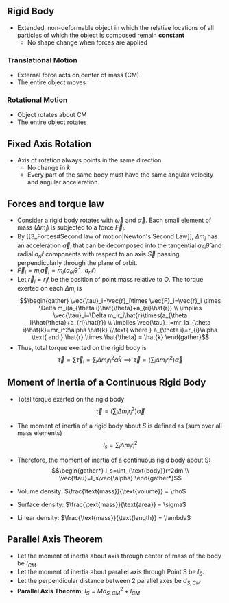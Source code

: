 ## Rigid Body
- Extended, non-deformable object in which the relative locations of all particles of which the object is composed remain **constant**
	- No shape change when forces are applied
### Translational Motion
- External force acts on center of mass (CM)
- The entire object moves
### Rotational Motion
- Object rotates about CM
- The entire object rotates
## Fixed Axis Rotation
- Axis of rotation always points in the same direction
	- No change in $\hat{k}$
	- Every part of the same body must have the same angular velocity and angular acceleration.

## Forces and torque law
- Consider a rigid body rotates with $\vec{\omega}$ and $\vec{\alpha}$. Each small element of mass ($\Delta m_i$) is subjected to a force $\vec{F}_i$.
- By [[3_Forces#Second law of motion|Newton's Second Law]], $\Delta m_i$ has an acceleration $\vec{a}_i$ that can be decomposed into the tangential $a_{\theta i}\hat{\theta}$ and radial $a_{ri}\hat{r}$ components with respect to an axis $\vec{S}$ passing perpendicularly through the plane of orbit.
- $\vec{F}_{i} = m_{i}\vec{a}_{i} = m_{i}(a_{\theta i} \hat{\theta} - a_{ri}\hat{r})$
- Let $\vec{r}_{i}=r_{i}\hat{r}$ be the position of point mass relative to $O$. The torque exerted on each $\Delta m_{i}$ is
$$\begin{gather}
\vec{\tau}_i=\vec{r}_i\times \vec{F}_i=\vec{r}_i \times \Delta m_i(a_{\theta i}\hat{\theta}+a_{ri}\hat{r}) \\
\implies \vec{\tau}_i=\Delta m_ir_i\hat{r}\times(a_{\theta i}\hat{\theta}+a_{ri}\hat{r}) \\
\implies \vec{\tau}_i=mr_ia_{\theta i}\hat{k}=mr_i^2\alpha \hat{k} \\\text{ where } a_{\theta i}=r_{i}\alpha \text{ and } \hat{r} \times \hat{\theta} = \hat{k}
\end{gather}$$
- Thus, total torque exerted on the rigid body is
$$\vec{\tau}=\sum \vec{\tau}_{i} = \sum_{i}\Delta m_ir_i^2\alpha \hat{k} \implies \vec{\tau}=\left(\sum_{i}\Delta m_ir_i^2\right)\vec{\alpha}$$
## Moment of Inertia of a Continuous Rigid Body
- Total torque exerted on the rigid body 
$$\vec{\tau}=\left(\sum_{i}\Delta m_ir_i^2\right)\vec{\alpha}$$
- The moment of inertia of a rigid body about $S$ is defined as (sum over all mass elements)
$$I_s=\sum_{i}\Delta m_ir_i^2$$
- Therefore, the moment of inertia of a continuous rigid body about S:
$$\begin{gather*} I_s=\int_{\text{body}}r^2dm \\ \vec{\tau}=I_s\vec{\alpha} \end{gather*}$$

- Volume density: $\frac{\text{mass}}{\text{volume}} = \rho$
- Surface density: $\frac{\text{mass}}{\text{area}} = \sigma$
- Linear density: $\frac{\text{mass}}{\text{length}} = \lambda$
## Parallel Axis Theorem
- Let the moment of inertia about axis through center of mass of the body be $I_{CM}$.
- Let the moment of inertia about parallel axis through Point S be $I_S$.
- Let the perpendicular distance between 2 parallel axes be $d_{S,CM}$
- **Parallel Axis Theorem**: $I_{S} = Md_{S,CM}^2+I_{CM}$
